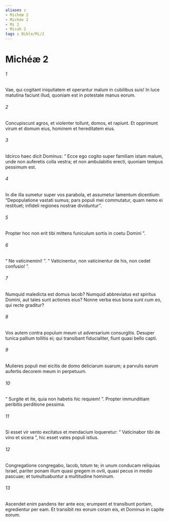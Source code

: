 ```yaml
---
aliases : 
- Michéæ 2
- Michée 2
- Mi 2
- Micah 2
tags : Bible/Mi/2
---
```


# Michéæ 2

###### 1
Vae, qui cogitant iniquitatem et operantur malum in cubilibus suis! In luce matutina faciunt illud, quoniam est in potestate manus eorum.
###### 2
Concupiscunt agros, et violenter tollunt, domos, et rapiunt. Et opprimunt virum et domum eius, hominem et hereditatem eius.
###### 3
Idcirco haec dicit Dominus: “ Ecce ego cogito super familiam istam malum, unde non auferetis colla vestra; et non ambulabitis erecti, quoniam tempus pessimum est.
###### 4
In die illa sumetur super vos parabola, et assumetur lamentum dicentium: “Depopulatione vastati sumus; pars populi mei commutatur, quam nemo ei restituet; infideli regiones nostrae dividuntur”.
###### 5
Propter hoc non erit tibi mittens funiculum sortis in coetu Domini ”.
###### 6
“ Ne vaticinemini! ”. “ Vaticinentur, non vaticinentur de his, non cedet confusio! ”.
###### 7
Numquid maledicta est domus Iacob? Numquid abbreviatus est spiritus Domini, aut tales sunt actiones eius? Nonne verba eius bona sunt cum eo, qui recte graditur?
###### 8
Vos autem contra populum meum ut adversarium consurgitis. Desuper tunica pallium tollitis ei; qui transibant fiducialiter, fiunt quasi bello capti.
###### 9
Mulieres populi mei eicitis de domo deliciarum suarum; a parvulis earum aufertis decorem meum in perpetuum.
###### 10
“ Surgite et ite, quia non habetis hic requiem! ”. Propter immunditiam peribitis perditione pessima.
###### 11
Si esset vir vento excitatus et mendacium loqueretur: “ Vaticinabor tibi de vino et sicera ”, hic esset vates populi istius.
###### 12
Congregatione congregabo, Iacob, totum te; in unum conducam reliquias Israel, pariter ponam illum quasi gregem in ovili, quasi pecus in medio pascuae; et tumultuabuntur a multitudine hominum.
###### 13
Ascendet enim pandens iter ante eos; erumpent et transibunt portam, egredientur per eam. Et transibit rex eorum coram eis, et Dominus in capite eorum.
